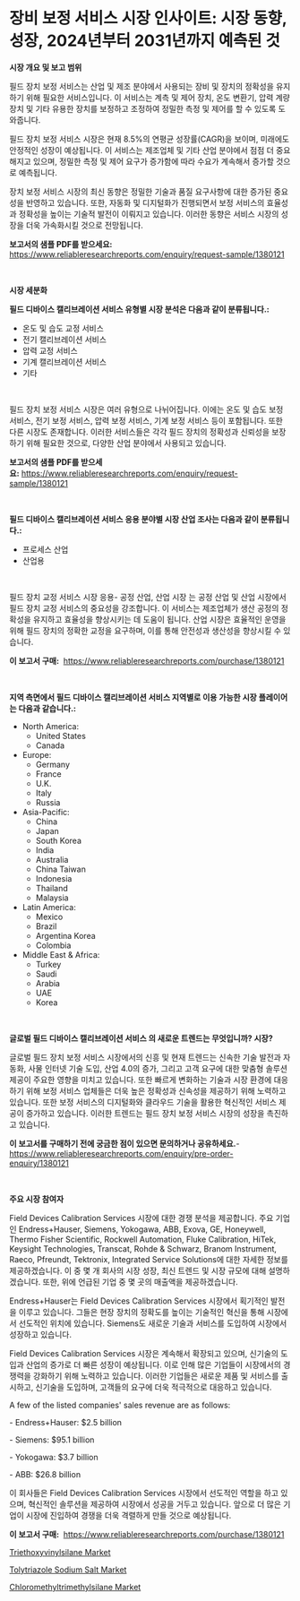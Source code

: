 <p><h1>장비 보정 서비스 시장 인사이트: 시장 동향, 성장, 2024년부터 2031년까지 예측된 것</h1></p><p><strong>시장 개요 및 보고 범위</strong></p>
<p><p>필드 장치 보정 서비스는 산업 및 제조 분야에서 사용되는 장비 및 장치의 정확성을 유지하기 위해 필요한 서비스입니다. 이 서비스는 계측 및 제어 장치, 온도 변환기, 압력 계량 장치 및 기타 유용한 장치를 보정하고 조정하여 정밀한 측정 및 제어를 할 수 있도록 도와줍니다.</p><p>필드 장치 보정 서비스 시장은 현재 8.5%의 연평균 성장률(CAGR)을 보이며, 미래에도 안정적인 성장이 예상됩니다. 이 서비스는 제조업체 및 기타 산업 분야에서 점점 더 중요해지고 있으며, 정밀한 측정 및 제어 요구가 증가함에 따라 수요가 계속해서 증가할 것으로 예측됩니다.</p><p>장치 보정 서비스 시장의 최신 동향은 정밀한 기술과 품질 요구사항에 대한 증가된 중요성을 반영하고 있습니다. 또한, 자동화 및 디지털화가 진행되면서 보정 서비스의 효율성과 정확성을 높이는 기술적 발전이 이뤄지고 있습니다. 이러한 동향은 서비스 시장의 성장을 더욱 가속화시킬 것으로 전망됩니다.</p></p>
<p><strong>보고서의 샘플 PDF를 받으세요:</strong> <a href="https://www.reliableresearchreports.com/enquiry/request-sample/1380121">https://www.reliableresearchreports.com/enquiry/request-sample/1380121</a></p>
<p>&nbsp;</p>
<p><strong>시장 세분화</strong></p>
<p><strong>필드 디바이스 캘리브레이션 서비스 유형별 시장 분석은 다음과 같이 분류됩니다.:</strong></p>
<p><ul><li>온도 및 습도 교정 서비스</li><li>전기 캘리브레이션 서비스</li><li>압력 교정 서비스</li><li>기계 캘리브레이션 서비스</li><li>기타</li></ul></p>
<p>&nbsp;</p>
<p><p>필드 장치 보정 서비스 시장은 여러 유형으로 나뉘어집니다. 이에는 온도 및 습도 보정 서비스, 전기 보정 서비스, 압력 보정 서비스, 기계 보정 서비스 등이 포함됩니다. 또한 다른 시장도 존재합니다. 이러한 서비스들은 각각 필드 장치의 정확성과 신뢰성을 보장하기 위해 필요한 것으로, 다양한 산업 분야에서 사용되고 있습니다.</p></p>
<p><strong>보고서의 샘플 PDF를 받으세요:</strong>&nbsp;<a href="https://www.reliableresearchreports.com/enquiry/request-sample/1380121">https://www.reliableresearchreports.com/enquiry/request-sample/1380121</a></p>
<p>&nbsp;</p>
<p><strong> 필드 디바이스 캘리브레이션 서비스 응용 분야별 시장 산업 조사는 다음과 같이 분류됩니다.:</strong></p>
<p><ul><li>프로세스 산업</li><li>산업용</li></ul></p>
<p>&nbsp;</p>
<p><p>필드 장치 교정 서비스 시장 응용- 공정 산업, 산업 시장 는 공정 산업 및 산업 시장에서 필드 장치 교정 서비스의 중요성을 강조합니다. 이 서비스는 제조업체가 생산 공정의 정확성을 유지하고 효율성을 향상시키는 데 도움이 됩니다. 산업 시장은 효율적인 운영을 위해 필드 장치의 정확한 교정을 요구하며, 이를 통해 안전성과 생산성을 향상시킬 수 있습니다.</p></p>
<p><strong>이 보고서 구매:</strong>&nbsp; <a href="https://www.reliableresearchreports.com/purchase/1380121">https://www.reliableresearchreports.com/purchase/1380121</a></p>
<p>&nbsp;</p>
<p><strong>지역 측면에서 필드 디바이스 캘리브레이션 서비스 지역별로 이용 가능한 시장 플레이어는 다음과 같습니다.:</strong></p>
<p><ul>
    <li>
        North America:
        <ul>
            <li>United States</li>
            <li>Canada</li>
        </ul>
    </li>
    <li>
        Europe:
        <ul>
            <li>Germany</li>
            <li>France</li>
            <li>U.K.</li>
            <li>Italy</li>
            <li>Russia</li>
        </ul>
    </li>
    <li>
        Asia-Pacific:
        <ul>
            <li>China</li>
            <li>Japan</li>
            <li>South Korea</li>
            <li>India</li>
            <li>Australia</li>
            <li>China Taiwan</li>
            <li>Indonesia</li>
            <li>Thailand</li>
            <li>Malaysia</li>
        </ul>
    </li>
    <li>
        Latin America:
        <ul>
            <li>Mexico</li>
            <li>Brazil</li>
            <li>Argentina Korea</li>
            <li>Colombia</li>
        </ul>
    </li>
    <li>
        Middle East & Africa:
        <ul>
            <li>Turkey</li>
            <li>Saudi</li>
            <li>Arabia</li>
            <li>UAE</li>
            <li>Korea</li>
        </ul>
    </li>
    </ul></p>
<p>&nbsp;</p>
<p><strong>글로벌 필드 디바이스 캘리브레이션 서비스 의 새로운 트렌드는 무엇입니까? 시장?</strong></p>
<p><p>글로벌 필드 장치 보정 서비스 시장에서의 신흥 및 현재 트렌드는 신속한 기술 발전과 자동화, 사물 인터넷 기술 도입, 산업 4.0의 증가, 그리고 고객 요구에 대한 맞춤형 솔루션 제공이 주요한 영향을 미치고 있습니다. 또한 빠르게 변화하는 기술과 시장 환경에 대응하기 위해 보정 서비스 업체들은 더욱 높은 정확성과 신속성을 제공하기 위해 노력하고 있습니다. 또한 보정 서비스의 디지털화와 클라우드 기술을 활용한 혁신적인 서비스 제공이 증가하고 있습니다. 이러한 트렌드는 필드 장치 보정 서비스 시장의 성장을 촉진하고 있습니다.</p></p>
<p><strong>이 보고서를 구매하기 전에 궁금한 점이 있으면 문의하거나 공유하세요.</strong>- <a href="https://www.reliableresearchreports.com/enquiry/pre-order-enquiry/1380121">https://www.reliableresearchreports.com/enquiry/pre-order-enquiry/1380121</a></p>
<p>&nbsp;</p>
<p><strong>주요 시장 참여자</strong></p>
<p><p>Field Devices Calibration Services 시장에 대한 경쟁 분석을 제공합니다. 주요 기업인 Endress+Hauser, Siemens, Yokogawa, ABB, Exova, GE, Honeywell, Thermo Fisher Scientific, Rockwell Automation, Fluke Calibration, HiTek, Keysight Technologies, Transcat, Rohde & Schwarz, Branom Instrument, Raeco, Pfreundt, Tektronix, Integrated Service Solutions에 대한 자세한 정보를 제공하겠습니다. 이 중 몇 개 회사의 시장 성장, 최신 트렌드 및 시장 규모에 대해 설명하겠습니다. 또한, 위에 언급된 기업 중 몇 곳의 매출액을 제공하겠습니다.</p><p>Endress+Hauser는 Field Devices Calibration Services 시장에서 획기적인 발전을 이루고 있습니다. 그들은 현장 장치의 정확도를 높이는 기술적인 혁신을 통해 시장에서 선도적인 위치에 있습니다. Siemens도 새로운 기술과 서비스를 도입하여 시장에서 성장하고 있습니다.</p><p>Field Devices Calibration Services 시장은 계속해서 확장되고 있으며, 신기술의 도입과 산업의 증가로 더 빠른 성장이 예상됩니다. 이로 인해 많은 기업들이 시장에서의 경쟁력을 강화하기 위해 노력하고 있습니다. 이러한 기업들은 새로운 제품 및 서비스를 출시하고, 신기술을 도입하며, 고객들의 요구에 더욱 적극적으로 대응하고 있습니다.</p><p>A few of the listed companies' sales revenue are as follows:</p><p>- Endress+Hauser: $2.5 billion</p><p>- Siemens: $95.1 billion</p><p>- Yokogawa: $3.7 billion</p><p>- ABB: $26.8 billion</p><p>이 회사들은 Field Devices Calibration Services 시장에서 선도적인 역할을 하고 있으며, 혁신적인 솔루션을 제공하여 시장에서 성공을 거두고 있습니다. 앞으로 더 많은 기업이 시장에 진입하여 경쟁을 더욱 격렬하게 만들 것으로 예상됩니다.</p></p>
<p><strong>이 보고서 구매:</strong>&nbsp;&nbsp;<a href="https://www.reliableresearchreports.com/purchase/1380121">https://www.reliableresearchreports.com/purchase/1380121</a></p>
<p><p><a href="https://github.com/seekum/Market-Research-Report-List-1/blob/main/triethoxyvinylsilane-market.md">Triethoxyvinylsilane Market</a></p><p><a href="https://github.com/bobicer/Market-Research-Report-List-2/blob/main/tolytriazole-sodium-salt-market.md">Tolytriazole Sodium Salt Market</a></p><p><a href="https://github.com/timeliteaut/Market-Research-Report-List-1/blob/main/chloromethyltrimethylsilane-market.md">Chloromethyltrimethylsilane Market</a></p></p>
